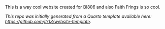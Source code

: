 This is a way cool website created for BI806 and also Faith Frings is so cool.

*This repo was initially generated from a Quarto template available here: https://github.com/jtr13/website-template.*


